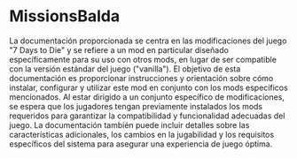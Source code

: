 # MissionsBalda

La documentación proporcionada se centra en las modificaciones del juego "7 Days to Die" y se refiere a un mod en particular diseñado específicamente para su uso con otros mods, en lugar de ser compatible con la versión estándar del juego ("vanilla"). El objetivo de esta documentación es proporcionar instrucciones y orientación sobre cómo instalar, configurar y utilizar este mod en conjunto con los mods específicos mencionados. Al estar dirigido a un conjunto específico de modificaciones, se espera que los jugadores tengan previamente instalados los mods requeridos para garantizar la compatibilidad y funcionalidad adecuadas del juego. La documentación también puede incluir detalles sobre las características adicionales, los cambios en la jugabilidad y los requisitos específicos del sistema para asegurar una experiencia de juego óptima.